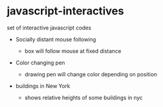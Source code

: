 # javascript-interactives
set of interactive javascript codes

- Socially distant mouse following
  - box will follow mouse at fixed distance

- Color changing pen
  - drawing pen will change color depending on position

- buildings in New York
  - shows relative heights of some buildings in nyc

